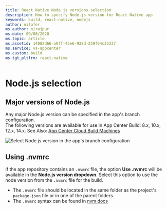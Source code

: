 ```yaml
---
title: React Native Node.js versions selection
description: How to specify Node.js version for React Native app
keywords: build, react-native, nodejs
author: nilofer
ms.author: nirajpur
ms.date: 09/08/2020
ms.topic: article
ms.assetid: 14082d66-a0ff-45e6-938d-259f64c35337
ms.service: vs-appcenter
ms.custom: build
ms.tgt_pltfrm: react-native
---
```


# Node.js selection

## Major versions of Node.js
Any major Node.js version can be specified in the app's branch configuration.  
The following versions are available for use in App Center Build: 8.x, 10.x, 12.x, 14.x. 
See Also: [App Center Cloud Build Machines](~/build/software.md)

![Select Node.js version in the app's branch configuration](~/build/react-native/images/node-select.png)

## Using .nvmrc
If the app repository contains an `.nvmrc` file, the option **Use .nvmrc** will be available in the **Node.js version dropdown**. Select this option to use the node version from the `.nvmrc` file for the build.

- The `.nvmrc` file should be located in the same folder as the project's `package.json` file or in one of the parent folders
- The `.nvmrc` syntax can be found in [nvm docs](https://github.com/nvm-sh/nvm#nvmrc)
